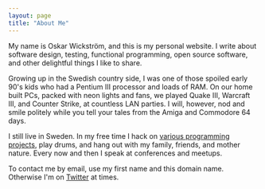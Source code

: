 ```yaml
---
layout: page
title: "About Me"
---
```


My name is Oskar Wickström, and this is my personal website. I write
about software design, testing, functional programming, open source
software, and other delightful things I like to share.

Growing up in the Swedish country side, I was one of those spoiled early 90's
kids who had a Pentium III processor and loads of RAM. On our home built PCs,
packed with neon lights and fans, we played Quake III, Warcraft III, and
Counter Strike, at countless LAN parties. I will, however, nod and smile
politely while you tell your tales from the Amiga and Commodore 64 days.

I still live in Sweden. In my free time I hack on [various programming
projects](/projects.html), play drums, and hang out with my family,
friends, and mother nature. Every now and then I speak at conferences
and meetups.

To contact me by email, use my first name and this domain
name. Otherwise I'm on [Twitter](https://twitter.com/owickstrom) at
times.
